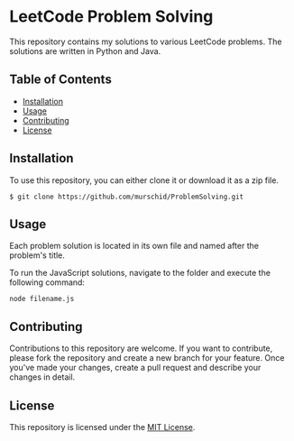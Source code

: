 # LeetCode Problem Solving

This repository contains my solutions to various LeetCode problems. The solutions are written in Python and Java.

## Table of Contents

-   [Installation](#installation)
-   [Usage](#usage)
-   [Contributing](#contributing)
-   [License](#license)

## Installation

To use this repository, you can either clone it or download it as a zip file.

`$ git clone https://github.com/murschid/ProblemSolving.git`

## Usage

Each problem solution is located in its own file and named after the problem's title.

To run the JavaScript solutions, navigate to the folder and execute the following command:

`node filename.js`

## Contributing

Contributions to this repository are welcome. If you want to contribute, please fork the repository and create a new branch for your feature. Once you've made your changes, create a pull request and describe your changes in detail.

## License

This repository is licensed under the [MIT License](https://opensource.org/licenses/MIT).
